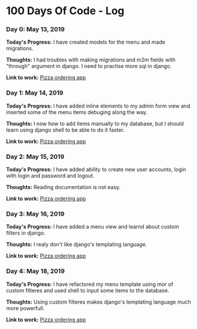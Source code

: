# 100 Days Of Code - Log

### Day 0: May 13, 2019

**Today's Progress:** I have created models for the menu and made migrations.

**Thoughts:** I had troubles with making migrations and m2m fields with "through" argument in django. I need to practise more sql in django.

**Link to work:** [Pizza ordering app](https://github.com/grain111/Learn_CS/tree/project3/Web%20Development/project3)


### Day 1: May 14, 2019

**Today's Progress:** I have added inline elements to my admin form view and inserted some of the menu items debuging along the way.

**Thoughts:** I now how to add items manually to my database, but I should learn using django shell to be able to do it faster.

**Link to work:** [Pizza ordering app](https://github.com/grain111/Learn_CS/tree/project3/Web%20Development/project3)


### Day 2: May 15, 2019

**Today's Progress:** I have added ability to create new user accounts, login with login and password and logout.

**Thoughts:** Reading documentation is not easy.

**Link to work:** [Pizza ordering app](https://github.com/grain111/Learn_CS/tree/project3/Web%20Development/project3)


### Day 3: May 16, 2019

**Today's Progress:** I have added a menu view and learnd about custom filters in django.

**Thoughts:** I realy don't like django's templating language.

**Link to work:** [Pizza ordering app](https://github.com/grain111/Learn_CS/tree/project3/Web%20Development/project3)


### Day 4: May 18, 2019

**Today's Progress:** I have refactored my menu template using mor of custom filteres and used shell to input some items to the database.

**Thoughts:** Using custom filteres makes django's templating language much more powerfull.

**Link to work:** [Pizza ordering app](https://github.com/grain111/Learn_CS/tree/project3/Web%20Development/project3)

